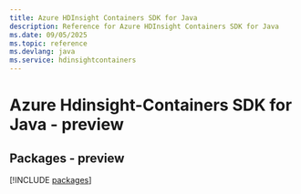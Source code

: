 ```yaml
---
title: Azure HDInsight Containers SDK for Java
description: Reference for Azure HDInsight Containers SDK for Java
ms.date: 09/05/2025
ms.topic: reference
ms.devlang: java
ms.service: hdinsightcontainers
---
```

# Azure Hdinsight-Containers SDK for Java - preview
## Packages - preview
[!INCLUDE [packages](hdinsight-containers-index.md)]